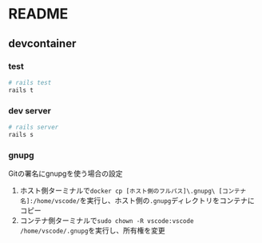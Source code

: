 # README

## devcontainer

### test

```bash
# rails test
rails t
```

### dev server

```bash
# rails server
rails s
```

### gnupg

Gitの署名にgnupgを使う場合の設定

1. ホスト側ターミナルで`docker cp [ホスト側のフルパス]\.gnupg\ [コンテナ名]:/home/vscode/`を実行し、ホスト側の`.gnupg`ディレクトリをコンテナにコピー
2. コンテナ側ターミナルで`sudo chown -R vscode:vscode /home/vscode/.gnupg`を実行し、所有権を変更
